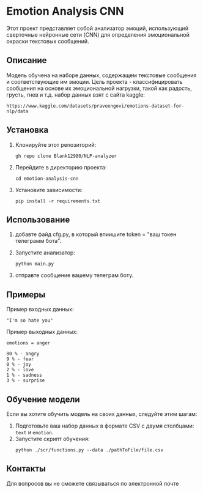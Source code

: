 # Emotion Analysis CNN

Этот проект представляет собой анализатор эмоций, использующий сверточные нейронные сети (CNN) для определения эмоциональной окраски текстовых сообщений. 

## Описание

Модель обучена на наборе данных, содержащем текстовые сообщения и соответствующие им эмоции. Цель проекта - классифицировать сообщения на основе их эмоциональной нагрузки, такой как радость, грусть, гнев и т.д.
набор данных взят  с сайта kaggle:
```
https://www.kaggle.com/datasets/praveengovi/emotions-dataset-for-nlp/data
```
## Установка

1. Клонируйте этот репозиторий:
   ```
   gh repo clone Blank12980/NLP-analyzer
   ```

2. Перейдите в директорию проекта:
   ```
   cd emotion-analysis-cnn
   ```

3. Установите зависимости:
   ```
   pip install -r requirements.txt
   ```

## Использование

1. добавте файд cfg.py, в который впиишите token = "ваш токен телеграмм бота".
2. Запустите анализатор:
   ```
   python main.py
   ```
   
3. отправте сообщение вашему телеграм боту.

## Примеры

Пример входных данных:
```
"I'm so hate you"
```

Пример выходных данных:
```
emotions = anger 

80 % - angry
9 % - fear
0 % - joy
2 % - love
1 % - sadness
3 % - surprise
```

## Обучение модели

Если вы хотите обучить модель на своих данных, следуйте этим шагам:

1. Подготовьте ваш набор данных в формате CSV с двумя столбцами: `text` и `emotion`. 
2. Запустите скрипт обучения:
   ```
   python ./scr/functions.py --data ./pathToFile/file.csv
   ```

## Контакты

Для вопросов вы не сможете связываться по электронной почте
